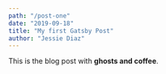 ```yaml
---
path: "/post-one"
date: "2019-09-18"
title: "My first Gatsby Post"
author: "Jessie Diaz"
---
```

This is the blog post with **ghosts and coffee**.

